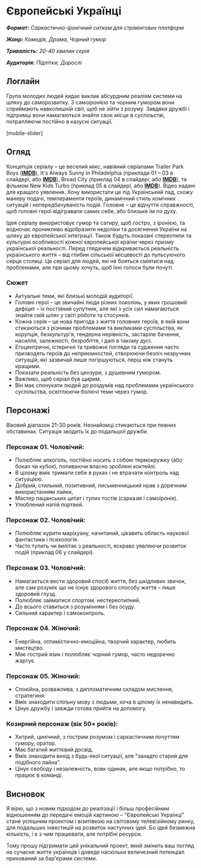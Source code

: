 
# Європейські Українці

***Формат:** Саркастично-іронічний ситком для стрімінгових платформ*

***Жанр:** Комедія, Драма, Чорний гумор*

***Тривалість:** 20-40 хвилин серія*

***Аудиторія:** Підлітки, Дорослі*

## Логлайн

Група молодих людей кидає виклик абсурдним реаліям системи на шляху до саморозвитку. З самоіронією та чорним гумором вони сприймають навколишній світ, щоб не зійти з розуму. Завдяки дружбі і підтримці вони намагаються знайти своє місце в суспільстві, потрапляючи постійно в казусні ситуації.

[mobile-slider]

## Огляд

Концепція серіалу – це веселий мікс, навіяний серіалами Trailer Park Boys ([**IMDB**](https://www.imdb.com/title/tt0290988/)), It's Always Sunny in Philadelphia (приклади 01 – 03 в слайдері, або [**IMDB**](https://www.imdb.com/title/tt0472954/)), Broad City (приклад 04 в слайдері, або [**IMDB**](https://www.imdb.com/title/tt2578560/)), та фільмом New Kids Turbo (приклад 05 в слайдері, або [**IMDB**](https://www.imdb.com/title/tt1648112/)). Відео надані для кращого уявлення. Хочу використати це під Український лад, схожу манеру подачі, темпераменти героїв, динамічний стиль комічних ситуацій і непередбачуваність подій. Головне – це відчуття справжності, щоб головні герої відігравали самих себе, або близьке їм по духу.

Ідея серіалу використовує гумор та сатиру, щоб гостро, з іронією, та водночас проникливо відобразити недоліки та досягнення України на шляху до європейської інтеграції. Також будуть показані стереотипи та культурні особливості кожної європейської країни через призму української реальності. Перед глядачем відкривається реальність українського життя – від глибин сільської місцевості до пульсуючого серця столиці. Це серіал для людей, які не бояться сміятися над проблемами, але при цьому хочуть, щоб їхні голоси були почуті.

### Сюжет

- Актуальні теми, які близькі молодій аудиторії.
- Головні герої – це звичайні люди різних поколінь, у яких грошовий дефіцит – їх постійний супутник, але які з усіх сил намагаються знайти свій шлях у світі роботи та стосунків.
- Кожна серія – це нова пригода з життя головних героїв, в якій вони стикаються з різними проблемами та викликами суспільства, як корупція, безкультур'я, гендерна нерівність, застаріле бачення, насилля, залежності, безробіття, і далі в такому дусі.
- Егоцентричні, істеричні та тривожні погляди та судження часто призводять героїв до неприємностей, створюючи безліч незручних ситуацій, які зазвичай лише погіршуються, перш ніж стануть кращими.
- Показати реальність без цензури, з душевним гумором.
- Важливо, щоб серіал був щирим.
- Він має спонукати людей до роздумів над проблемами українського суспільства, освітлюючи болючі теми через гумор.

## Персонажі

Віковий діапазон 21-30 років. Незнайомці стикаються при певних обставинах. Ситуація зводить їх до подальшої дружби.

### Персонаж 01. Чоловічий:

- Полюбляє алкоголь, постійно носить з собою термокружку (або бокал чи кубок), попиваючи власно зроблені коктейлі.
- В цілому вміє тримати себе в руках і не втрачати контроль над ситуацією.
- Добрий, стильний, позитивний, письменницький нрав з доречним використанням лайки,
- Мастер пацанських цитат і тупих тостів (сарказм і самоіронія).
- Улюблений напій портвей.

### Персонаж 02. Чоловічий:

- Полюбляє курити маріхуану, начитаний, цікавить область наукової фантастики і психологія.
- Часто тупить чи вилітає з реальності, яскраво уявляючи розвиток подій (приклад 06 у слайдері).

### Персонаж 03. Чоловічий:

- Намагається вести здоровий спосіб життя, без шкідливих звичок, але сам розуміє що не існує здорового способу життя – лише здоровий глузд.
- Полюбляє займатися спортом, нестереотипний.
- До всього ставиться з розумінням і без осуду.
- Сильний характер і самоконтроль.

### Персонаж 04. Жіночий:

- Енергійна, оптимістично-емоційна, творчий характер, любить мистецтво.
- Має гострий язик і полюбляє чорний гумор, часто недоречно жартує.

### Персонаж 05. Жіночий:

- Спокійна, розважлива, з дипломатичним складом мислення, стратегиня.
- Вміє знаходити спільну мову з людьми, хоча в цілому їх ненавидить.
- Цінує дружбу і завжди готова прийти на допомогу.

### Козирний персонаж (вік 50+ років):

- Хитрий, цинічний, з гострим розумом і саркастичним почуттям гумору, оратор.
- Має багатий життєвий досвід.
- Вміє знаходити вихід з будь-якої ситуації, але "занадто старий для подібного лайна".
- Цінує свободу і незалежність, вовк одинак, але якщо потрібно, то працює в команді.

## Висновок

Я вірю, що з новим підходом до реалізації і більш професійним відношенням до передачі емоцій картиною – "Європейські Українці" стане успішним проектом і візитівкою на світовому телевізійному ринку, для подальших інвестицій на розвиток наступних ідей. Бо ідей безмежна кількість, і є з чим працювати, але потрібні ресурси.

Тому прошу підтримати цей унікальний проект, який змінить ваш погляд на сучасне життя українців і доведе наскільки величезний потенціал прихований за бар'єрами системи.
